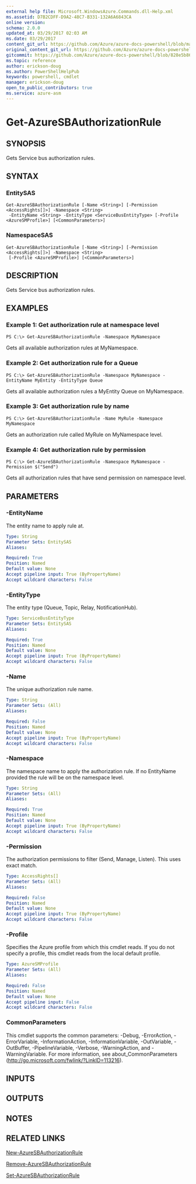 ```yaml
---
external help file: Microsoft.WindowsAzure.Commands.dll-Help.xml
ms.assetid: D7B2CDFF-D9A2-48C7-B331-132A6A6843CA
online version:
schema: 2.0.0
updated_at: 03/29/2017 02:03 AM
ms.date: 03/29/2017
content_git_url: https://github.com/Azure/azure-docs-powershell/blob/master/azureps-cmdlets-docs/ServiceManagement/Azure/v3.7.0/Get-AzureSBAuthorizationRule.md
original_content_git_url: https://github.com/Azure/azure-docs-powershell/blob/master/azureps-cmdlets-docs/ServiceManagement/Azure/v3.7.0/Get-AzureSBAuthorizationRule.md
gitcommit: https://github.com/Azure/azure-docs-powershell/blob/828e5b8648af6bdf3119ffe0cd409647f00de183
ms.topic: reference
author: erickson-doug
ms.author: PowerShellHelpPub
keywords: powershell, cmdlet
manager: erickson-doug
open_to_public_contributors: true
ms.service: azure-asm
---
```


# Get-AzureSBAuthorizationRule

## SYNOPSIS
Gets Service bus authorization rules.

## SYNTAX

### EntitySAS
```
Get-AzureSBAuthorizationRule [-Name <String>] [-Permission <AccessRights[]>] -Namespace <String>
 -EntityName <String> -EntityType <ServiceBusEntityType> [-Profile <AzureSMProfile>] [<CommonParameters>]
```

### NamespaceSAS
```
Get-AzureSBAuthorizationRule [-Name <String>] [-Permission <AccessRights[]>] -Namespace <String>
 [-Profile <AzureSMProfile>] [<CommonParameters>]
```

## DESCRIPTION
Gets Service bus authorization rules.

## EXAMPLES

### Example 1: Get authorization rule at namespace level
```
PS C:\> Get-AzureSBAuthorizationRule -Namespace MyNamespace
```

Gets all available authorization rules at MyNamespace.

### Example 2: Get authorization rule for a Queue
```
PS C:\> Get-AzureSBAuthorizationRule -Namespace MyNamespace -EntityName MyEntity -EntityType Queue
```

Gets all available authorization rules a MyEntity Queue on MyNamespace.

### Example 3: Get authorization rule by name
```
PS C:\> Get-AzureSBAuthorizationRule -Name MyRule -Namespace MyNamespace
```

Gets an authorization rule called MyRule on MyNamespace level.

### Example 4: Get authorization rule by permission
```
PS C:\> Get-AzureSBAuthorizationRule -Namespace MyNamespace -Permission $("Send")
```

Gets all authorization rules that have send permission on namespace level.

## PARAMETERS

### -EntityName
The entity name to apply rule at.

```yaml
Type: String
Parameter Sets: EntitySAS
Aliases: 

Required: True
Position: Named
Default value: None
Accept pipeline input: True (ByPropertyName)
Accept wildcard characters: False
```

### -EntityType
The entity type (Queue, Topic, Relay, NotificationHub).

```yaml
Type: ServiceBusEntityType
Parameter Sets: EntitySAS
Aliases: 

Required: True
Position: Named
Default value: None
Accept pipeline input: True (ByPropertyName)
Accept wildcard characters: False
```

### -Name
The unique authorization rule name.

```yaml
Type: String
Parameter Sets: (All)
Aliases: 

Required: False
Position: Named
Default value: None
Accept pipeline input: True (ByPropertyName)
Accept wildcard characters: False
```

### -Namespace
The namespace name to apply the authorization rule.
If no EntityName provided the rule will be on the namespace level.

```yaml
Type: String
Parameter Sets: (All)
Aliases: 

Required: True
Position: Named
Default value: None
Accept pipeline input: True (ByPropertyName)
Accept wildcard characters: False
```

### -Permission
The authorization permissions to filter (Send, Manage, Listen).
This uses exact match.

```yaml
Type: AccessRights[]
Parameter Sets: (All)
Aliases: 

Required: False
Position: Named
Default value: None
Accept pipeline input: True (ByPropertyName)
Accept wildcard characters: False
```

### -Profile
Specifies the Azure profile from which this cmdlet reads.
If you do not specify a profile, this cmdlet reads from the local default profile.

```yaml
Type: AzureSMProfile
Parameter Sets: (All)
Aliases: 

Required: False
Position: Named
Default value: None
Accept pipeline input: False
Accept wildcard characters: False
```

### CommonParameters
This cmdlet supports the common parameters: -Debug, -ErrorAction, -ErrorVariable, -InformationAction, -InformationVariable, -OutVariable, -OutBuffer, -PipelineVariable, -Verbose, -WarningAction, and -WarningVariable. For more information, see about_CommonParameters (http://go.microsoft.com/fwlink/?LinkID=113216).

## INPUTS

## OUTPUTS

## NOTES

## RELATED LINKS

[New-AzureSBAuthorizationRule](./New-AzureSBAuthorizationRule.md)

[Remove-AzureSBAuthorizationRule](./Remove-AzureSBAuthorizationRule.md)

[Set-AzureSBAuthorizationRule](./Set-AzureSBAuthorizationRule.md)



